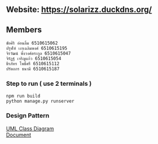 ## Website: https://solarizz.duckdns.org/

## Members
```
ชัยศิริ อ่อนลิ้ม 6510615062
ปรุฬห์ เงาเฉลิมพงศ์ 6510615195
จิรวัฒน์ พึ่งวงศ์ตระกูล 6510615047
จิรัฏฐ์ เจริญแก้ว 6510615054
ธีรภัทร โพธิ์ศรี 6510615112
ปรัตถกร ธนามี 6510615187
```

### Step to run ( use 2 terminals )
```
npm run build
python manage.py runserver
```

### Design Pattern
[UML Class Diagram](https://drive.google.com/file/d/1mwjbE-rYilgV_9jW1psZDKip9QBlMax8/view?usp=sharing)\
[Document](https://docs.google.com/document/d/10sl4pJg7E-A_Jrtbk81_I1E22hy3jc4dloV7p7bzmYk/edit?usp=sharing)



